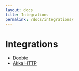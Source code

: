 ```yaml
---
layout: docs
title: Integrations
permalink: /docs/integrations/
---
```


# Integrations

* [Doobie](/docs/integrations/doobie/)
* [Akka HTTP](/docs/integrations/akkahttp/)
